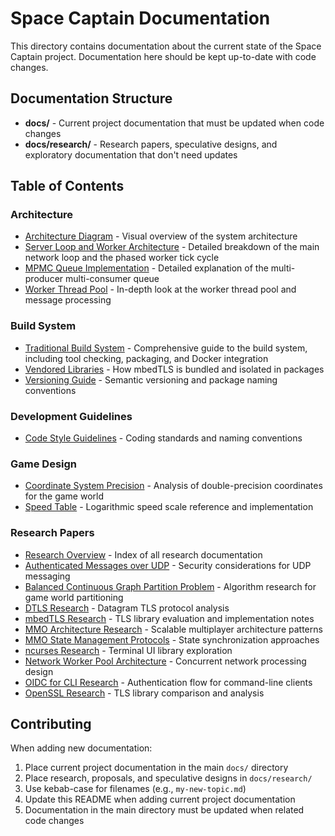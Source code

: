 # Space Captain Documentation

This directory contains documentation about the current state of the Space Captain project. Documentation here should be kept up-to-date with code changes.

## Documentation Structure

- **docs/** - Current project documentation that must be updated when code changes
- **docs/research/** - Research papers, speculative designs, and exploratory documentation that don't need updates

## Table of Contents

### Architecture
- [Architecture Diagram](arch.png) - Visual overview of the system architecture
- [Server Loop and Worker Architecture](main-loop.md) - Detailed breakdown of the main network loop and the phased worker tick cycle
- [MPMC Queue Implementation](mpmc-queue.md) - Detailed explanation of the multi-producer multi-consumer queue
- [Worker Thread Pool](worker-thread-pool.md) - In-depth look at the worker thread pool and message processing

### Build System
- [Traditional Build System](build-system.md) - Comprehensive guide to the build system, including tool checking, packaging, and Docker integration
- [Vendored Libraries](vendored-libraries.md) - How mbedTLS is bundled and isolated in packages
- [Versioning Guide](versioning.md) - Semantic versioning and package naming conventions

### Development Guidelines
- [Code Style Guidelines](code-style.md) - Coding standards and naming conventions

### Game Design
- [Coordinate System Precision](coordinate-precision.md) - Analysis of double-precision coordinates for the game world
- [Speed Table](speed-table.md) - Logarithmic speed scale reference and implementation

### Research Papers
- [Research Overview](research/README.md) - Index of all research documentation
- [Authenticated Messages over UDP](research/authenticated-messages-over-udp.md) - Security considerations for UDP messaging
- [Balanced Continuous Graph Partition Problem](research/balanced-continous-graph-partition-problem.md) - Algorithm research for game world partitioning
- [DTLS Research](research/dtls-research.md) - Datagram TLS protocol analysis
- [mbedTLS Research](research/mbed-tls-research.md) - TLS library evaluation and implementation notes
- [MMO Architecture Research](research/mmo-architecture-research.md) - Scalable multiplayer architecture patterns
- [MMO State Management Protocols](research/mmo-state-management-protocols.md) - State synchronization approaches
- [ncurses Research](research/ncurses-research.md) - Terminal UI library exploration
- [Network Worker Pool Architecture](research/net-worker-pool-architecture.md) - Concurrent network processing design
- [OIDC for CLI Research](research/oidc-for-cli-research.md) - Authentication flow for command-line clients
- [OpenSSL Research](research/openssl-research.md) - TLS library comparison and analysis

## Contributing

When adding new documentation:
1. Place current project documentation in the main `docs/` directory
2. Place research, proposals, and speculative designs in `docs/research/`
3. Use kebab-case for filenames (e.g., `my-new-topic.md`)
4. Update this README when adding current project documentation
5. Documentation in the main directory must be updated when related code changes